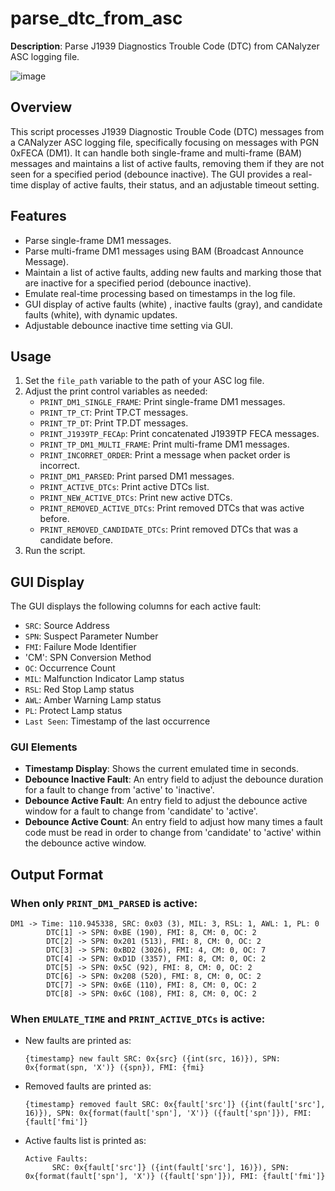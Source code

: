 
# parse_dtc_from_asc

**Description**: Parse J1939 Diagnostics Trouble Code (DTC) from CANalyzer ASC logging file.

<!-- ![image](https://github.com/user-attachments/assets/0cf920b0-2f3a-4ac5-8aae-b8e9b04ca8ec) -->
![image](https://github.com/user-attachments/assets/b5418880-89e9-47e7-ab4d-7c8e174c6121)



## Overview

This script processes J1939 Diagnostic Trouble Code (DTC) messages from a CANalyzer ASC logging file, specifically focusing on messages with PGN 0xFECA (DM1). It can handle both single-frame and multi-frame (BAM) messages and maintains a list of active faults, removing them if they are not seen for a specified period (debounce inactive). The GUI provides a real-time display of active faults, their status, and an adjustable timeout setting.

## Features

- Parse single-frame DM1 messages.
- Parse multi-frame DM1 messages using BAM (Broadcast Announce Message).
- Maintain a list of active faults, adding new faults and marking those that are inactive for a specified period (debounce inactive).
- Emulate real-time processing based on timestamps in the log file.
- GUI display of active faults (white) , inactive faults (gray), and candidate faults (white), with dynamic updates.
- Adjustable debounce inactive time setting via GUI.

## Usage

1. Set the `file_path` variable to the path of your ASC log file.
2. Adjust the print control variables as needed:
   - `PRINT_DM1_SINGLE_FRAME`: Print single-frame DM1 messages.
   - `PRINT_TP_CT`: Print TP.CT messages.
   - `PRINT_TP_DT`: Print TP.DT messages.
   - `PRINT_J1939TP_FECAp`: Print concatenated J1939TP FECA messages.
   - `PRINT_TP_DM1_MULTI_FRAME`: Print multi-frame DM1 messages.
   - `PRINT_INCORRET_ORDER`: Print a message when packet order is incorrect.
   - `PRINT_DM1_PARSED`: Print parsed DM1 messages.
   - `PRINT_ACTIVE_DTCs`: Print active DTCs list.
   - `PRINT_NEW_ACTIVE_DTCs`: Print new active DTCs.
   - `PRINT_REMOVED_ACTIVE_DTCs`: Print removed DTCs that was active before.
   - `PRINT_REMOVED_CANDIDATE_DTCs`: Print removed DTCs that was a candidate before.
3. Run the script.

## GUI Display

The GUI displays the following columns for each active fault:

- `SRC`: Source Address
- `SPN`: Suspect Parameter Number
- `FMI`: Failure Mode Identifier
- 'CM': SPN Conversion Method
- `OC`: Occurrence Count
- `MIL`: Malfunction Indicator Lamp status
- `RSL`: Red Stop Lamp status
- `AWL`: Amber Warning Lamp status
- `PL`: Protect Lamp status
- `Last Seen`: Timestamp of the last occurrence

### GUI Elements

- **Timestamp Display**: Shows the current emulated time in seconds.
- **Debounce Inactive Fault**: An entry field to adjust the debounce duration for a fault to change from 'active' to 'inactive'.
- **Debounce Active Fault**: An entry field to adjust the debounce active window for a fault to change from 'candidate' to 'active'.
- **Debounce Active Count**: An entry field to adjust how many times a fault code must be read in order to change from 'candidate' to 'active' within the debounce active window.

## Output Format

### When only `PRINT_DM1_PARSED` is active:

```
DM1 -> Time: 110.945338, SRC: 0x03 (3), MIL: 3, RSL: 1, AWL: 1, PL: 0
        DTC[1] -> SPN: 0xBE (190), FMI: 8, CM: 0, OC: 2
        DTC[2] -> SPN: 0x201 (513), FMI: 8, CM: 0, OC: 2
        DTC[3] -> SPN: 0xBD2 (3026), FMI: 4, CM: 0, OC: 7
        DTC[4] -> SPN: 0xD1D (3357), FMI: 8, CM: 0, OC: 2
        DTC[5] -> SPN: 0x5C (92), FMI: 8, CM: 0, OC: 2
        DTC[6] -> SPN: 0x208 (520), FMI: 8, CM: 0, OC: 2
        DTC[7] -> SPN: 0x6E (110), FMI: 8, CM: 0, OC: 2
        DTC[8] -> SPN: 0x6C (108), FMI: 8, CM: 0, OC: 2
```

### When `EMULATE_TIME` and `PRINT_ACTIVE_DTCs` is active:

- New faults are printed as:
  ```
  {timestamp} new fault SRC: 0x{src} ({int(src, 16)}), SPN: 0x{format(spn, 'X')} ({spn}), FMI: {fmi}
  ```

- Removed faults are printed as:
  ```
  {timestamp} removed fault SRC: 0x{fault['src']} ({int(fault['src'], 16)}), SPN: 0x{format(fault['spn'], 'X')} ({fault['spn']}), FMI: {fault['fmi']}
  ```

- Active faults list is printed as:
  ```
  Active Faults:
        SRC: 0x{fault['src']} ({int(fault['src'], 16)}), SPN: 0x{format(fault['spn'], 'X')} ({fault['spn']}), FMI: {fault['fmi']}
  ```

